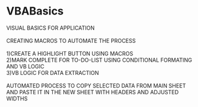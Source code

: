 # VBABasics

VISUAL BASICS FOR APPLICATION <BR>
<BR>
CREATING MACROS TO AUTOMATE THE PROCESS<BR>
<BR>
1)CREATE A HIGHLIGHT BUTTON USING MACROS<BR>
2)MARK COMPLETE FOR TO-DO-LIST USING CONDITIONAL FORMATING AND VB LOGIC<BR>
3)VB LOGIC FOR DATA EXTRACTION <BR>
<BR>
AUTOMATED PROCESS TO COPY SELECTED DATA FROM MAIN SHEET AND PASTE IT IN THE NEW SHEET WITH HEADERS AND ADJUSTED WIDTHS 


